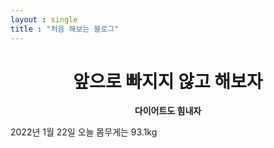 ```yaml
---
layout : single
title : "처음 해보는 블로그"
---
```


# <center>앞으로 빠지지 않고 해보자</center>

**<center>다이어트도 힘내자</center>**

2022년 1월 22일 오늘 몸무게는 93.1kg
